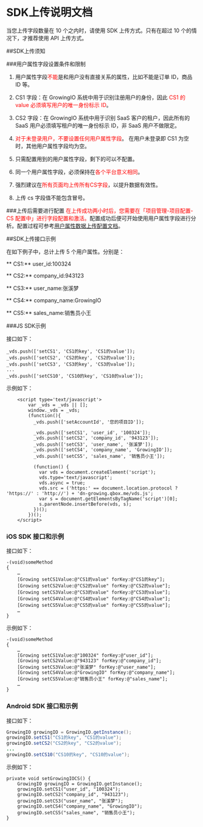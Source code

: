# SDK上传说明文档

当您上传字段数量在 10 个之内时，请使用 SDK 上传方式。只有在超过 10 个的情况下，才推荐使用 API 上传方式。


##SDK上传须知

###用户属性字段设置条件和限制

1. 用户属性字段<font color=red>不能</font>是和用户没有直接关系的属性，比如不能是订单 ID，商品 ID 等。
 
2. CS1 字段：在 GrowingIO 系统中用于识别注册用户的身份，因此 <font color=red>CS1 的 value 必须填写用户的唯一身份标示 ID</font>。

3. CS2 字段：在 GrowingIO 系统中用于识别 SaaS 客户的租户，因此所有的 SaaS 用户必须填写租户的唯一身份标示 ID，非 SaaS 用户不做限定。

4. <font color=red>对于未登录用户，不要设置任何用户属性字段</font>。 在用户未登录即 CS1 为空时，其他用户属性字段均为空。

5. 只需配置用到的用户属性字段，剩下的可以不配置。

6. 同一个用户属性字段，必须保持在<font color=red>各个平台意义相同</font>。

7. 强烈建议在<font color=red>所有页面均上传所有CS字段</font>，以提升数据有效性。

8. 上传 cs 字段值不能包含冒号。


###上传后需要进行配置
<font color=red>在上传成功两小时后，您需要在「项目管理-项目配置-CS 配置中」进行字段配置和激活。</font>配置成功后便可开始使用用户属性字段进行分析。配置过程可参考[用户属性数据上传配置文档](https://docs.growingio.com/cs-config.html)。


##SDK上传接口示例

在如下例子中，总计上传 5 个用户属性。分别是：

 ** CS1:** user_id:100324
 
 ** CS2:** company_id:943123  
 
 ** CS3:** user_name:张溪梦  

 ** CS4:** company_name:GrowingIO  
 
 ** CS5:** sales_name:销售员小王  

###JS SDK示例

接口如下：
```
_vds.push(['setCS1', 'CS1的key', 'CS1的value']);
_vds.push(['setCS2', 'CS2的key', 'CS2的value']);
_vds.push(['setCS3', 'CS3的key', 'CS3的value']);
...
_vds.push(['setCS10', 'CS10的key', 'CS10的value']);
```
示例如下：
```
    <script type='text/javascript'>
        var _vds = _vds || [];
        window._vds = _vds;
        (function(){
          _vds.push(['setAccountId', '您的项目ID']);
          
          _vds.push(['setCS1', 'user_id', '100324']);
          _vds.push(['setCS2', 'company_id', '943123']);
          _vds.push(['setCS3', 'user_name', '张溪梦']);
          _vds.push(['setCS4', 'company_name', 'GrowingIO']);
          _vds.push(['setCS5', 'sales_name', '销售员小王']);
          
          (function() {
            var vds = document.createElement('script');
            vds.type='text/javascript';
            vds.async = true;
            vds.src = ('https:' == document.location.protocol ? 'https://' : 'http://') + 'dn-growing.qbox.me/vds.js';
            var s = document.getElementsByTagName('script')[0];
            s.parentNode.insertBefore(vds, s);
          })();
        })();
    </script>
```    

### iOS SDK 接口和示例
接口如下：
```
-(void)someMethod
{
    …
    [Growing setCS1Value:@"CS1的value" forKey:@"CS1的key"];
    [Growing setCS2Value:@"CS2的value" forKey:@"CS2的value"];
    [Growing setCS3Value:@"CS3的value" forKey:@"CS3的value"];
    [Growing setCS4Value:@"CS4的value" forKey:@"CS4的value"];
    [Growing setCS5Value:@"CS5的value" forKey:@"CS5的value"];
    …
}
```
示例如下：
```
-(void)someMethod
{
    …
    [Growing setCS1Value:@"100324" forKey:@"user_id"];
    [Growing setCS2Value:@"943123" forKey:@"company_id"];
    [Growing setCS3Value:@"张溪梦" forKey:@"user_name"];
    [Growing setCS4Value:@"GrowingIO" forKey:@"company_name"];
    [Growing setCS5Value:@"销售员小王" forKey:@"sales_name"];
    …
}
```

### Android SDK 接口和示例
接口如下：
```java
GrowingIO growingIO = GrowingIO.getInstance();
growingIO.setCS1("CS1的key", "CS1的value");
growingIO.setCS2("CS2的key", "CS2的value");
...
growingIO.setCS10("CS10的key", "CS10的value");
```
示例如下：
```
private void setGrowingIOCS() {
    GrowingIO growingIO = GrowingIO.getInstance();
    growingIO.setCS1("user_id", "100324");
    growingIO.setCS2("company_id", "943123");
    growingIO.setCS3("user_name", "张溪梦");
    growingIO.setCS4("company_name", "GrowingIO");
    growingIO.setCS5("sales_name", "销售员小王");
}
```
